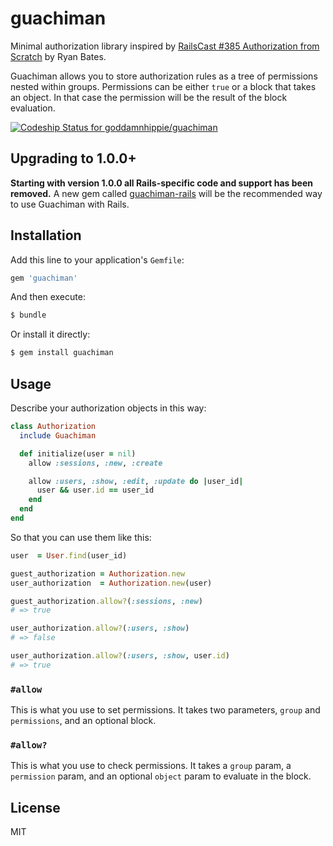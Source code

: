 guachiman
=========

Minimal authorization library inspired by [RailsCast #385 Authorization from Scratch][1] by Ryan Bates.

Guachiman allows you to store authorization rules as a tree of permissions nested within groups.
Permissions can be either `true` or a block that takes an object. In that case the permission will
be the result of the block evaluation.

[![Codeship Status for goddamnhippie/guachiman][2]][3]

[1]: http://railscasts.com/episodes/385-authorization-from-scratch-part-1
[2]: https://www.codeship.io/projects/f3a90030-f43c-0131-65bd-5a054a318c0e/status
[3]: https://www.codeship.io/projects/28071


Upgrading to 1.0.0+
-------------------

**Starting with version 1.0.0 all Rails-specific code and support has been removed.**
A new gem called [guachiman-rails][4] will be the recommended way to use Guachiman with Rails.

[4]: https://github.com/goddamnhippie/guachiman-rails


Installation
------------

Add this line to your application's `Gemfile`:

```ruby
gem 'guachiman'
```

And then execute:

```bash
$ bundle
```

Or install it directly:

```bash
$ gem install guachiman
```


Usage
-----

Describe your authorization objects in this way:

```ruby
class Authorization
  include Guachiman

  def initialize(user = nil)
    allow :sessions, :new, :create

    allow :users, :show, :edit, :update do |user_id|
      user && user.id == user_id
    end
  end
end
```

So that you can use them like this:

```ruby
user  = User.find(user_id)

guest_authorization = Authorization.new
user_authorization  = Authorization.new(user)

guest_authorization.allow?(:sessions, :new)
# => true

user_authorization.allow?(:users, :show)
# => false

user_authorization.allow?(:users, :show, user.id)
# => true
```

### `#allow`

This is what you use to set permissions. It takes two parameters, `group` and `permissions`, and an optional block.

### `#allow?`

This is what you use to check permissions. It takes a `group` param, a `permission` param, and an optional `object`
param to evaluate in the block.


License
-------

MIT
